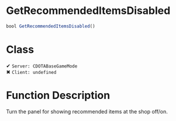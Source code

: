 # GetRecommendedItemsDisabled
```js
bool GetRecommendedItemsDisabled()
```
# Class
✔ `Server: CDOTABaseGameMode`  
✖ `Client: undefined`  

# Function Description
Turn the panel for showing recommended items at the shop off/on.
